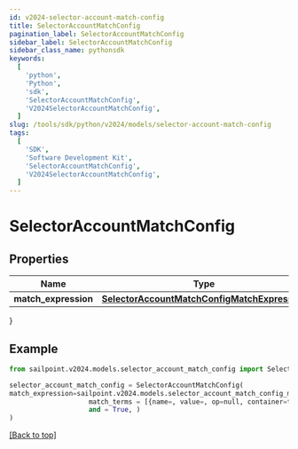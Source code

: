 ```yaml
---
id: v2024-selector-account-match-config
title: SelectorAccountMatchConfig
pagination_label: SelectorAccountMatchConfig
sidebar_label: SelectorAccountMatchConfig
sidebar_class_name: pythonsdk
keywords:
  [
    'python',
    'Python',
    'sdk',
    'SelectorAccountMatchConfig',
    'V2024SelectorAccountMatchConfig',
  ]
slug: /tools/sdk/python/v2024/models/selector-account-match-config
tags:
  [
    'SDK',
    'Software Development Kit',
    'SelectorAccountMatchConfig',
    'V2024SelectorAccountMatchConfig',
  ]
---
```


# SelectorAccountMatchConfig

## Properties

| Name | Type | Description | Notes |
| --- | --- | --- | --- |
| **match_expression** | [**SelectorAccountMatchConfigMatchExpression**](selector-account-match-config-match-expression) |  | [optional] |

}

## Example

```python
from sailpoint.v2024.models.selector_account_match_config import SelectorAccountMatchConfig

selector_account_match_config = SelectorAccountMatchConfig(
match_expression=sailpoint.v2024.models.selector_account_match_config_match_expression.selector_accountMatchConfig_matchExpression(
                    match_terms = [{name=, value=, op=null, container=true, and=false, children=[{name=businessCategory, value=Service, op=eq, container=false, and=false, children=null}]}],
                    and = True, )
)

```

[[Back to top]](#)
